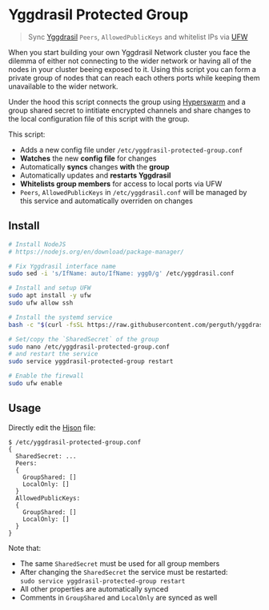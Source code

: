 # Yggdrasil Protected Group

> Sync [Yggdrasil](https://yggdrasil-network.github.io/) `Peers`, `AllowedPublicKeys` and whitelist IPs via [UFW](https://manpages.ubuntu.com/manpages/bionic/en/man8/ufw.8.html)

When you start building your own Yggdrasil Network cluster you face the dilemma of either not connecting to the wider network or having all of the nodes in your cluster beeing exposed to it. Using this script you can form a private group of nodes that can reach each others ports while keeping them unavailable to the wider network.

Under the hood this script connects the group using [Hyperswarm](https://github.com/holepunchto/hyperswarm) and a group shared secret to intitiate encrypted channels and share changes to the local configuration file of this script with the group.

This script:

- Adds a new config file under `/etc/yggdrasil-protected-group.conf`
- **Watches** the new **config file** for changes
- Automatically **syncs** changes **with** the **group**
- Automatically updates and **restarts Yggdrasil**
- **Whitelists group members** for access to local ports via UFW
- `Peers`, `AllowedPublicKeys` in `/etc/yggdrasil.conf` will be managed by this service and automatically overriden on changes

## Install

```bash
# Install NodeJS
# https://nodejs.org/en/download/package-manager/

# Fix Yggdrasil interface name
sudo sed -i 's/IfName: auto/IfName: ygg0/g' /etc/yggdrasil.conf

# Install and setup UFW
sudo apt install -y ufw
sudo ufw allow ssh

# Install the systemd service
bash -c "$(curl -fsSL https://raw.githubusercontent.com/perguth/yggdrasil-protected-group/master/setup.sh)"

# Set/copy the `SharedSecret` of the group
sudo nano /etc/yggdrasil-protected-group.conf
# and restart the service
sudo service yggdrasil-protected-group restart

# Enable the firewall
sudo ufw enable
```

## Usage

Directly edit the [Hjson](https://hjson.github.io/) file:

```
$ /etc/yggdrasil-protected-group.conf
{
  SharedSecret: ...
  Peers:
  {
    GroupShared: []
    LocalOnly: []
  }
  AllowedPublicKeys:
  {
    GroupShared: []
    LocalOnly: []
  }
}
```

Note that:

- The same `SharedSecret` must be used for all group members
- After changing the `SharedSecret` the service must be restarted:  
  `sudo service yggdrasil-protected-group restart`
-  All other properties are automatically synced
- Comments in `GroupShared` and `LocalOnly` are synced as well

